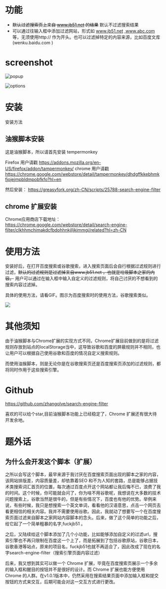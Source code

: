 # 功能

- ~~默认过滤搜索页上来自 www.jb51.net 的结果~~ 默认不过滤搜索结果
- 可以通过往输入框中添加过滤网站，形式如 www.jb51.net ,www.abc.com 等，无须使用http:// 作为开头。也可以过滤掉特定的内容来源，比如百度文库(wenku.baidu.com )

# screenshot
![popup](https://static.ooops.me/md-upload-1544087896481.png)


![options](https://static.ooops.me/md-upload-1544087979623.png)

# 安装

安装方法

## 油猴脚本安装

这是油猴脚本，所以请首先安装 tempermonkey

Firefox 用户请戳 https://addons.mozilla.org/en-US/firefox/addon/tampermonkey/
chrome 用户请戳 https://chrome.google.com/webstore/detail/tampermonkey/dhdgffkkebhmkfjojejmpbldmpobfkfo?hl=en

然后安装： https://greasyfork.org/zh-CN/scripts/25788-search-engine-filter

## chrome 扩展安装

Chrome应用商店下载地址： 
https://chrome.google.com/webstore/detail/search-engine-filter/clkhhmchimakdcfbdohhnkjlljkimmgi/related?hl=zh-CN

# 使用方法

安装好后，在打开百度搜索或谷歌搜索，进入搜索页面后会自行根据过滤规则进行过滤，~~默认的过滤规则是过滤掉来自www.jb51.net ，也就是垃圾脚本之家的内容。~~ 用户可以通过在输入框中输入自定义的过滤规则，将自己讨厌的不想看到的搜索内容过滤掉。

具体的使用方法，请看GIF。图示为百度搜索时的使用方法，谷歌搜索类似。

![](http://7ktu2f.com1.z0.glb.clouddn.com/search-engine-filter.gif)

# 其他须知

由于油猴脚本与Chrome扩展的实现方式不同，Chrome扩展目前做到的是将过滤规则存放到站点的localStorage当中，这导致谷歌和百度的屏蔽规则并不相同，也让用户可以根据自己使用谷歌和百度的情况自定义搜索规则。

而使用油猴脚本，则是无论你是在谷歌搜索页还是百度搜索页添加的过滤规则，都将同时作用于这些搜索引擎。

# Github

https://github.com/zhangolve/search-engine-filter  

喜欢的可以给个star,目前油猴脚本功能上已经稳定了，Chrome 扩展还有很大待开发余地。

# 题外话

## 为什么会开发这个脚本（扩展）

之所以会写这个脚本，最早来源于我讨厌在百度搜索页面出现的脚本之家的内容，该网站排版差，内容质量差，却依靠着SEO 和不为人知的套路，总是能够占据技术类搜索词汇首页的位置，每次通过百度点开这个网站都让我后悔不已，浪费了我的时间。这个时候，你可能就会问了，你为啥不用谷歌呢，我想说在大多数的技术问题搜索上，谷歌当然是很牛的，但是有些情况下，百度也有他的优势。举例来说，有些时候，我只是想搜索一个英文单词，看看他的汉语意思，点击一个网页去看更相信的相关内容。我并不需要使用谷歌。因此，我就动了想要写一个在百度搜索页面过滤来自脚本之家网站内容脚本的念头。后来，做了这个简单的功能之后，给它起了一个简单粗暴的名字,fuckjb51 。

之后，又陆续给这个脚本添加了几个小功能，比如能够添加自定义的过滤url，搜索引擎也不再只限制在百度这一个上了，而是拓展到了包括谷歌原站，谷歌日本，谷歌香港等站点，原来的项目名，fuckjb51也就不再适合了，因此改成了现在的名字search-engine-filter（搜索引擎页面内容过滤）

后来，我又想到其实可以做一个 Chrome 扩展，毕竟在百度搜索页展示一个多余的输入框和醒目的按钮并不是很好的设计。而 Chrome 扩展也能方便使用Chrome 的人群。在v1.0.1版本中，仍然采用在搜索结果页面中添加输入框和提交按钮的方式来交互，后期可能会对这一交互方式进行更改。
